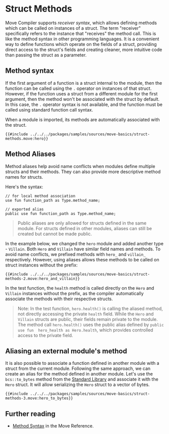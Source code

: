 # Struct Methods

Move Compiler supports _receiver syntax_, which allows defining methods which can be called on
instances of a struct. The term "receiver" specifically refers to the instance that "receives" the
method call. This is like the method syntax in other programming languages. It is a
convenient way to define functions which operate on the fields of a struct, providing direct access
to the struct's fields and creating cleaner, more intuitive code than passing the struct as a parameter.

## Method syntax

If the first argument of a function is a struct internal to the module, then the function can be
called using the `.` operator on instances of that struct. However, if the function uses a struct from
a different module for the first argument, then the method won't be associated with the struct by default.
In this case, the `.` operator syntax is not available, and the function must be called using standard function
call syntax.

When a module is imported, its methods are automatically associated with the struct.

```move
{{#include ../../../packages/samples/sources/move-basics/struct-methods.move:hero}}
```

## Method Aliases

Method aliases help avoid name conflicts when modules define multiple structs and their methods. 
They can also provide more descriptive method names for structs.

Here's the syntax:

```move
// for local method association
use fun function_path as Type.method_name;

// exported alias
public use fun function_path as Type.method_name;
```

> Public aliases are only allowed for structs defined in the same module. For structs defined in
> other modules, aliases can still be created but cannot be made public.

In the example below, we changed the `hero` module and added another type - `Villain`. Both `Hero`
and `Villain` have similar field names and methods. To avoid name conflicts, we prefixed methods
with `hero_` and `villain_` respectively. However, using aliases allows these methods to be called 
on struct instances without the prefix:

```move
{{#include ../../../packages/samples/sources/move-basics/struct-methods-2.move:hero_and_villain}}
```

In the test function, the `health` method is called directly on the `Hero` and `Villain` instances
without the prefix, as the compiler automatically associate the methods with their respective
structs.

> Note: In the test function, `hero.health()` is calling the aliased method, not directly accessing 
> the private `health` field. While the `Hero` and `Villain` structs are public, their fields remain private 
> to the module. The method call `hero.health()` uses the public alias defined by `public use fun 
> hero_health as Hero.health`, which provides controlled access to the private field.

## Aliasing an external module's method

It is also possible to associate a function defined in another module with a struct from the current
module. Following the same approach, we can create an alias for the method defined in another
module. Let's use the `bcs::to_bytes` method from the [Standard Library](./standard-library.md) and
associate it with the `Hero` struct. It will allow serializing the `Hero` struct to a vector of
bytes.

```move
{{#include ../../../packages/samples/sources/move-basics/struct-methods-3.move:hero_to_bytes}}
```

## Further reading

- [Method Syntax](/reference/method-syntax.html) in the Move Reference.
